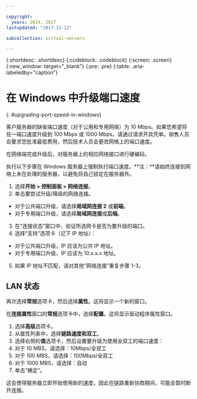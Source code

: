 ```yaml
---

copyright:
  years: 2014, 2017
lastupdated: "2017-12-12"

subcollection: virtual-servers

---
```


{:shortdesc: .shortdesc}
{:codeblock: .codeblock}
{:screen: .screen}
{:new_window: target="_blank"}
{:pre: .pre}
{:table: .aria-labeledby="caption"}

# 在 Windows 中升级端口速度
{: #upgrading-port-speed-in-windows}

客户服务器的缺省端口速度（对于公用和专用网络）为 10 Mbps。如果您希望将任一端口速度升级到 100 Mbps 或 1000 Mbps，请通过请求开具凭单。销售人员会要求您批准最低费用，然后技术人员会更改网络上的端口速度。

在网络端完成升级后，对服务器上的相应网络接口进行硬编码。

执行以下步骤在 Windows 服务器上强制执行端口速度。**注：**请始终连接到网络上未在处理的服务器，以避免将自己锁定在服务器外。

1. 选择**开始 > 控制面板 > 网络连接**。
2. 单击要尝试升级/降级的网络连接。
  * 对于公共端口升级，请选择**局域网连接 2** 或**前端**。
  * 对于专用端口升级，请选择**局域网连接**或**后端**。
3. 在“连接状态”窗口中，验证所选网卡是否为要升级的端口。
4. 选择“支持”选项卡（记下 IP 地址）：
  * 对于公共端口升级，IP 应该为公共 IP 地址。
  * 对于专用端口升级，IP 应该为 10.x.x.x 地址。
5. 如果 IP 地址不匹配，请对其他“网络连接”重复步骤 1-3。

## LAN 状态

再次选择**常规**选项卡，然后选择**属性**。这将显示一个新的窗口。

在**连接属性**窗口的**常规**选项卡中，选择**配置**。这将显示驱动程序属性窗口。

1. 选择**高级**选项卡。
2. 从属性列表中，选择**链路速度和双工**。
3. 选择右侧的**值**选项卡，然后设置要升级为使用全双工的端口速度：
  1. 对于 10 MBS，请选择：10Mbps/全双工
  2. 对于 100 MBS，请选择：100Mbps/全双工
  3. 对于 1000 MBS，请选择：自动
4. 单击“确定”。  

这会使得服务器立即开始使用新的速度，因此在链路重新协商期间，可能会暂时断开连接。
